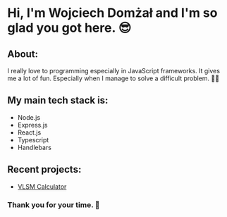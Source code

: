 # Hi, I'm Wojciech Domżał and I'm so glad you got here. 😎

## About:
I really love to programming especially in JavaScript frameworks. It gives me a lot of fun. Especially when I manage to solve a difficult problem. 👨‍💻

## My main tech stack is:
* Node.js
* Express.js
* React.js
* Typescript
* Handlebars

## Recent projects:
* [VLSM Calculator](https://github.com/wojtekcode-maker/vlsm-calc)

### Thank you for your time. 💪
